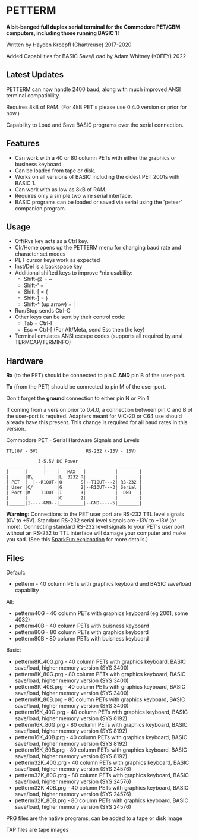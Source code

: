 # PETTERM

**A bit-banged full duplex serial terminal for the Commodore PET/CBM computers,
including those running BASIC 1!**

Written by Hayden Kroepfl (Chartreuse) 2017-2020

Added Capabilities for BASIC Save/Load by Adam Whitney (K0FFY) 2022

## Latest Updates

PETTERM can now handle 2400 baud, along with much improved ANSI terminal compatibility.

Requires 8kB of RAM. (For 4kB PET's please use 0.4.0 version or prior for now.)

Capability to Load and Save BASIC programs over the serial connection.

## Features

- Can work with a 40 or 80 column PETs with either the graphics or business keyboard.
- Can be loaded from tape or disk.
- Works on all versions of BASIC including the oldest PET 2001s with BASIC 1.
- Can work with as low as 8kB of RAM.
- Requires only a simple two wire serial interface.
- BASIC programs can be loaded or saved via serial using the 'petser' companion program.

## Usage

- Off/Rvs key acts as a Ctrl key.
- Clr/Home opens up the PETTERM menu for changing baud rate and character set modes
- PET cursor keys work as expected
- Inst/Del is a backspace key
- Additional shifted keys to improve *nix usability:
    - Shift-@ = ~
    - Shift-' = `
    - Shift-[ = {
    - Shift-] = }
    - Shift-^ (up arrow) = |
- Run/Stop sends Ctrl-C
- Other keys can be sent by their control code:
    - Tab = Ctrl-I
    - Esc = Ctrl-[ (For Alt/Meta, send Esc then the key)
- Terminal emulates ANSI escape codes (supports all required by ansi TERMCAP/TERMINFO)

## Hardware

**Rx** (to the PET) should be connected to pin C **AND** pin B of the user-port.

**Tx** (from the PET) should be connected to pin M of the user-port.

Don't forget the **ground** connection to either pin N or Pin 1

If coming from a version prior to 0.4.0, a connection between pin C and B of the user-port is required. Adapters meant for VIC-20 or C64 use should already have this present.
This change is required for all baud rates in this version.

Commodore PET - Serial Hardware Signals and Levels

    TTL(0V - 5V)                  RS-232 (-13V - 13V)

                3-5.5V DC Power
     ______       |     _________             ________
    |      |      |--- |   MAX   |           |        |
    |      |B\         |L  3232 R|           |        |
    | PET  |  |--R1OUT-|O       S|--T1OUT---2| RS-232 |
    | User |C/         |G       2|--R1OUT---3| Serial |
    | Port |M----T1OUT-|I       3|           |  DB9   |
    |      |           |C       2|           |        |
    |______|1-----GND--|_________|--GND-----5|________|

**Warning:** Connections to the PET user port are RS-232 TTL level signals (0V to +5V). Standard RS-232 serial level signals are -13V to +13V (or more). Connecting standard RS-232 level signals to your PET's user port without an RS-232 to TTL interface will damage your computer and make you sad. (See this [SparkFun explanation](https://www.sparkfun.com/tutorials/215) for more details.)

## Files

Default:

- petterm - 40 column PETs with graphics keyboard and BASIC save/load capability

All:

- petterm40G - 40 column PETs with graphics keyboard (eg 2001, some 4032)
- petterm40B - 40 column PETs with buisness keyboard
- petterm80G - 80 column PETs with graphics keyboard
- petterm80B - 80 column PETs with buisness keyboard

Basic:

- petterm8K_40G.prg - 40 column PETs with graphics keyboard, BASIC save/load, higher memory version (SYS 3400)
- petterm8K_80G.prg - 80 column PETs with graphics keyboard, BASIC save/load, higher memory version (SYS 3400)
- petterm8K_40B.prg - 40 column PETs with graphics keyboard, BASIC save/load, higher memory version (SYS 3400)
- petterm8K_80B.prg - 80 column PETs with graphics keyboard, BASIC save/load, higher memory version (SYS 3400)
- petterm16K_40G.prg - 40 column PETs with graphics keyboard, BASIC save/load, higher memory version (SYS 8192)
- petterm16K_80G.prg - 80 column PETs with graphics keyboard, BASIC save/load, higher memory version (SYS 8192)
- petterm16K_40B.prg - 40 column PETs with graphics keyboard, BASIC save/load, higher memory version (SYS 8192)
- petterm16K_80B.prg - 80 column PETs with graphics keyboard, BASIC save/load, higher memory version (SYS 8192)
- petterm32K_40G.prg - 40 column PETs with graphics keyboard, BASIC save/load, higher memory version (SYS 24576)
- petterm32K_80G.prg - 80 column PETs with graphics keyboard, BASIC save/load, higher memory version (SYS 24576)
- petterm32K_40B.prg - 40 column PETs with graphics keyboard, BASIC save/load, higher memory version (SYS 24576)
- petterm32K_80B.prg - 80 column PETs with graphics keyboard, BASIC save/load, higher memory version (SYS 24576)

PRG files are the native programs, can be added to a tape or disk image

TAP files are tape images
